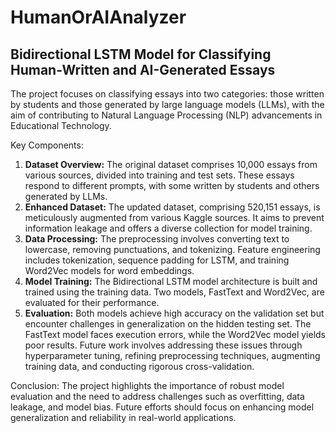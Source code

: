 # HumanOrAIAnalyzer
## Bidirectional LSTM Model for Classifying Human-Written and AI-Generated Essays
The project focuses on classifying essays into two categories: those written by students and those generated by large language models (LLMs), with the aim of contributing to Natural Language Processing (NLP) advancements in Educational Technology.

Key Components:
1. **Dataset Overview:** The original dataset comprises 10,000 essays from various sources, divided into training and test sets. These essays respond to different prompts, with some written by students and others generated by LLMs.
2. **Enhanced Dataset:** The updated dataset, comprising 520,151 essays, is meticulously augmented from various Kaggle sources. It aims to prevent information leakage and offers a diverse collection for model training.
3. **Data Processing:** The preprocessing involves converting text to lowercase, removing punctuations, and tokenizing. Feature engineering includes tokenization, sequence padding for LSTM, and training Word2Vec models for word embeddings.
4. **Model Training:** The Bidirectional LSTM model architecture is built and trained using the training data. Two models, FastText and Word2Vec, are evaluated for their performance.
5. **Evaluation:** Both models achieve high accuracy on the validation set but encounter challenges in generalization on the hidden testing set. The FastText model faces execution errors, while the Word2Vec model yields poor results. Future work involves addressing these issues through hyperparameter tuning, refining preprocessing techniques, augmenting training data, and conducting rigorous cross-validation.

Conclusion:
The project highlights the importance of robust model evaluation and the need to address challenges such as overfitting, data leakage, and model bias. Future efforts should focus on enhancing model generalization and reliability in real-world applications.
